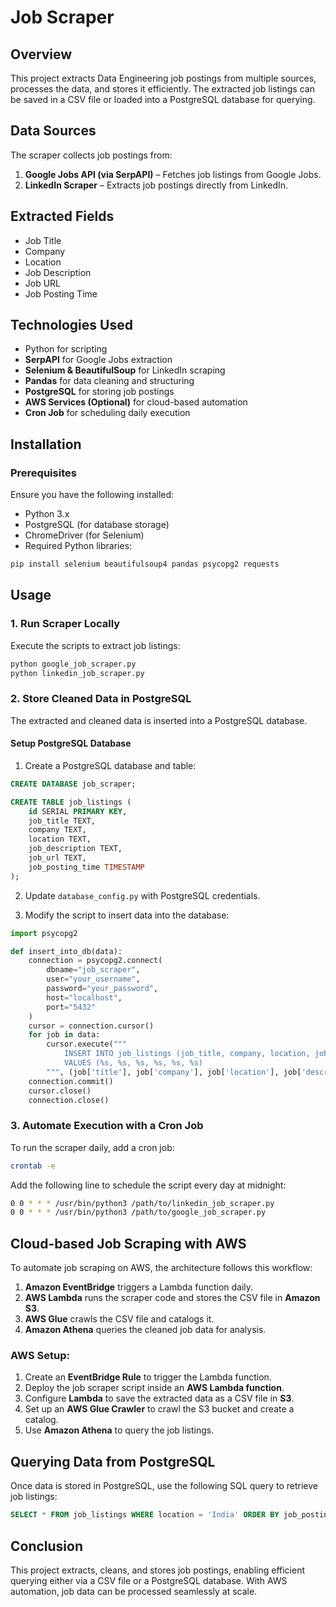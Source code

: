 # Job Scraper

## Overview
This project extracts Data Engineering job postings from multiple sources, processes the data, and stores it efficiently. The extracted job listings can be saved in a CSV file or loaded into a PostgreSQL database for querying.

## Data Sources
The scraper collects job postings from:
1. **Google Jobs API (via SerpAPI)** – Fetches job listings from Google Jobs.
2. **LinkedIn Scraper** – Extracts job postings directly from LinkedIn.

## Extracted Fields
- Job Title
- Company
- Location
- Job Description
- Job URL
- Job Posting Time

## Technologies Used
- Python for scripting
- **SerpAPI** for Google Jobs extraction
- **Selenium & BeautifulSoup** for LinkedIn scraping
- **Pandas** for data cleaning and structuring
- **PostgreSQL** for storing job postings
- **AWS Services (Optional)** for cloud-based automation
- **Cron Job** for scheduling daily execution

## Installation
### Prerequisites
Ensure you have the following installed:
- Python 3.x
- PostgreSQL (for database storage)
- ChromeDriver (for Selenium)
- Required Python libraries:

```sh
pip install selenium beautifulsoup4 pandas psycopg2 requests
```

## Usage
### 1. Run Scraper Locally
Execute the scripts to extract job listings:

```sh
python google_job_scraper.py
python linkedin_job_scraper.py
```

### 2. Store Cleaned Data in PostgreSQL
The extracted and cleaned data is inserted into a PostgreSQL database.

#### **Setup PostgreSQL Database**
1. Create a PostgreSQL database and table:

```sql
CREATE DATABASE job_scraper;

CREATE TABLE job_listings (
    id SERIAL PRIMARY KEY,
    job_title TEXT,
    company TEXT,
    location TEXT,
    job_description TEXT,
    job_url TEXT,
    job_posting_time TIMESTAMP
);
```

2. Update `database_config.py` with PostgreSQL credentials.

3. Modify the script to insert data into the database:

```python
import psycopg2

def insert_into_db(data):
    connection = psycopg2.connect(
        dbname="job_scraper",
        user="your_username",
        password="your_password",
        host="localhost",
        port="5432"
    )
    cursor = connection.cursor()
    for job in data:
        cursor.execute("""
            INSERT INTO job_listings (job_title, company, location, job_description, job_url, job_posting_time)
            VALUES (%s, %s, %s, %s, %s, %s)
        """, (job['title'], job['company'], job['location'], job['description'], job['url'], job['posting_time']))
    connection.commit()
    cursor.close()
    connection.close()
```

### 3. Automate Execution with a Cron Job
To run the scraper daily, add a cron job:

```sh
crontab -e
```

Add the following line to schedule the script every day at midnight:

```sh
0 0 * * * /usr/bin/python3 /path/to/linkedin_job_scraper.py
0 0 * * * /usr/bin/python3 /path/to/google_job_scraper.py
```

## Cloud-based Job Scraping with AWS
To automate job scraping on AWS, the architecture follows this workflow:

1. **Amazon EventBridge** triggers a Lambda function daily.
2. **AWS Lambda** runs the scraper code and stores the CSV file in **Amazon S3**.
3. **AWS Glue** crawls the CSV file and catalogs it.
4. **Amazon Athena** queries the cleaned job data for analysis.

### AWS Setup:
1. Create an **EventBridge Rule** to trigger the Lambda function.
2. Deploy the job scraper script inside an **AWS Lambda function**.
3. Configure **Lambda** to save the extracted data as a CSV file in **S3**.
4. Set up an **AWS Glue Crawler** to crawl the S3 bucket and create a catalog.
5. Use **Amazon Athena** to query the job listings.

## Querying Data from PostgreSQL
Once data is stored in PostgreSQL, use the following SQL query to retrieve job listings:

```sql
SELECT * FROM job_listings WHERE location = 'India' ORDER BY job_posting_time DESC;
```

## Conclusion
This project extracts, cleans, and stores job postings, enabling efficient querying either via a CSV file or a PostgreSQL database. With AWS automation, job data can be processed seamlessly at scale.

